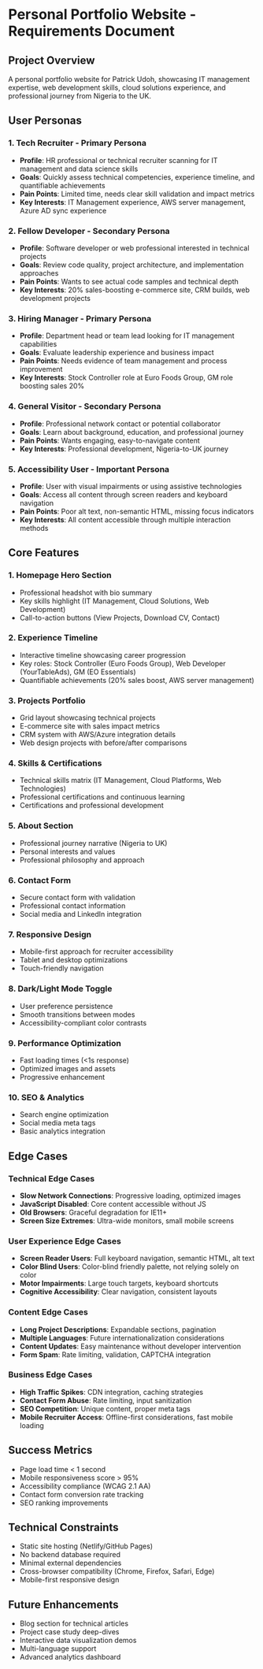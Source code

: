 # Personal Portfolio Website - Requirements Document

## Project Overview
A personal portfolio website for Patrick Udoh, showcasing IT management expertise, web development skills, cloud solutions experience, and professional journey from Nigeria to the UK.

## User Personas

### 1. **Tech Recruiter** - Primary Persona
- **Profile**: HR professional or technical recruiter scanning for IT management and data science skills
- **Goals**: Quickly assess technical competencies, experience timeline, and quantifiable achievements
- **Pain Points**: Limited time, needs clear skill validation and impact metrics
- **Key Interests**: IT Management experience, AWS server management, Azure AD sync experience

### 2. **Fellow Developer** - Secondary Persona  
- **Profile**: Software developer or web professional interested in technical projects
- **Goals**: Review code quality, project architecture, and implementation approaches
- **Pain Points**: Wants to see actual code samples and technical depth
- **Key Interests**: 20% sales-boosting e-commerce site, CRM builds, web development projects

### 3. **Hiring Manager** - Primary Persona
- **Profile**: Department head or team lead looking for IT management capabilities
- **Goals**: Evaluate leadership experience and business impact
- **Pain Points**: Needs evidence of team management and process improvement
- **Key Interests**: Stock Controller role at Euro Foods Group, GM role boosting sales 20%

### 4. **General Visitor** - Secondary Persona
- **Profile**: Professional network contact or potential collaborator
- **Goals**: Learn about background, education, and professional journey
- **Pain Points**: Wants engaging, easy-to-navigate content
- **Key Interests**: Professional development, Nigeria-to-UK journey

### 5. **Accessibility User** - Important Persona
- **Profile**: User with visual impairments or using assistive technologies
- **Goals**: Access all content through screen readers and keyboard navigation
- **Pain Points**: Poor alt text, non-semantic HTML, missing focus indicators
- **Key Interests**: All content accessible through multiple interaction methods

## Core Features

### 1. **Homepage Hero Section**
- Professional headshot with bio summary
- Key skills highlight (IT Management, Cloud Solutions, Web Development)
- Call-to-action buttons (View Projects, Download CV, Contact)

### 2. **Experience Timeline**
- Interactive timeline showcasing career progression
- Key roles: Stock Controller (Euro Foods Group), Web Developer (YourTableAds), GM (EO Essentials)
- Quantifiable achievements (20% sales boost, AWS server management)

### 3. **Projects Portfolio**
- Grid layout showcasing technical projects
- E-commerce site with sales impact metrics
- CRM system with AWS/Azure integration details
- Web design projects with before/after comparisons

### 4. **Skills & Certifications**
- Technical skills matrix (IT Management, Cloud Platforms, Web Technologies)
- Professional certifications and continuous learning
- Certifications and professional development

### 5. **About Section**
- Professional journey narrative (Nigeria to UK)
- Personal interests and values
- Professional philosophy and approach

### 6. **Contact Form**
- Secure contact form with validation
- Professional contact information
- Social media and LinkedIn integration

### 7. **Responsive Design**
- Mobile-first approach for recruiter accessibility
- Tablet and desktop optimizations
- Touch-friendly navigation

### 8. **Dark/Light Mode Toggle**
- User preference persistence
- Smooth transitions between modes
- Accessibility-compliant color contrasts

### 9. **Performance Optimization**
- Fast loading times (<1s response)
- Optimized images and assets
- Progressive enhancement

### 10. **SEO & Analytics**
- Search engine optimization
- Social media meta tags
- Basic analytics integration

## Edge Cases

### Technical Edge Cases
- **Slow Network Connections**: Progressive loading, optimized images
- **JavaScript Disabled**: Core content accessible without JS
- **Old Browsers**: Graceful degradation for IE11+
- **Screen Size Extremes**: Ultra-wide monitors, small mobile screens

### User Experience Edge Cases
- **Screen Reader Users**: Full keyboard navigation, semantic HTML, alt text
- **Color Blind Users**: Color-blind friendly palette, not relying solely on color
- **Motor Impairments**: Large touch targets, keyboard shortcuts
- **Cognitive Accessibility**: Clear navigation, consistent layouts

### Content Edge Cases
- **Long Project Descriptions**: Expandable sections, pagination
- **Multiple Languages**: Future internationalization considerations
- **Content Updates**: Easy maintenance without developer intervention
- **Form Spam**: Rate limiting, validation, CAPTCHA integration

### Business Edge Cases
- **High Traffic Spikes**: CDN integration, caching strategies
- **Contact Form Abuse**: Rate limiting, input sanitization
- **SEO Competition**: Unique content, proper meta tags
- **Mobile Recruiter Access**: Offline-first considerations, fast mobile loading

## Success Metrics
- Page load time < 1 second
- Mobile responsiveness score > 95%
- Accessibility compliance (WCAG 2.1 AA)
- Contact form conversion rate tracking
- SEO ranking improvements

## Technical Constraints
- Static site hosting (Netlify/GitHub Pages)
- No backend database required
- Minimal external dependencies
- Cross-browser compatibility (Chrome, Firefox, Safari, Edge)
- Mobile-first responsive design

## Future Enhancements
- Blog section for technical articles
- Project case study deep-dives
- Interactive data visualization demos
- Multi-language support
- Advanced analytics dashboard
